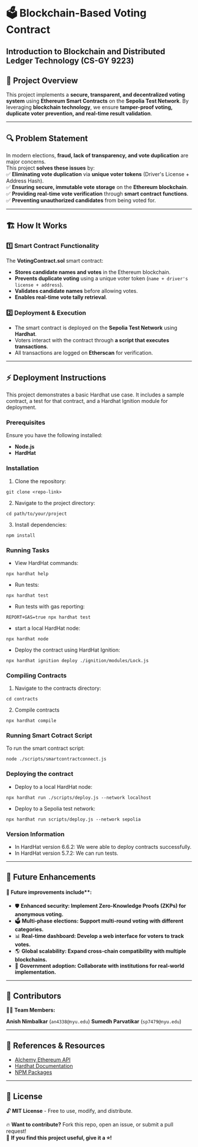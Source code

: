 # 🗳️ Blockchain-Based Voting Contract

## Introduction to Blockchain and Distributed Ledger Technology (CS-GY 9223)

## 🚀 Project Overview
This project implements a **secure, transparent, and decentralized voting system** using **Ethereum Smart Contracts** on the **Sepolia Test Network**. By leveraging **blockchain technology**, we ensure **tamper-proof voting, duplicate voter prevention, and real-time result validation**.

---

## 🔍 Problem Statement
In modern elections, **fraud, lack of transparency, and vote duplication** are major concerns.  
This project **solves these issues** by:  
✅ **Eliminating vote duplication** via **unique voter tokens** (Driver's License + Address Hash).  
✅ **Ensuring secure, immutable vote storage** on the **Ethereum blockchain**.  
✅ **Providing real-time vote verification** through **smart contract functions**.  
✅ **Preventing unauthorized candidates** from being voted for.  

---

## 🏗 How It Works

### **1️⃣ Smart Contract Functionality**
The **VotingContract.sol** smart contract:
- **Stores candidate names and votes** in the Ethereum blockchain.
- **Prevents duplicate voting** using a unique voter token (`name + driver's license + address`).
- **Validates candidate names** before allowing votes.
- **Enables real-time vote tally retrieval**.

### **2️⃣ Deployment & Execution**
- The smart contract is deployed on the **Sepolia Test Network** using **Hardhat**.
- Voters interact with the contract through **a script that executes transactions**.
- All transactions are logged on **Etherscan** for verification.

---

## ⚡ Deployment Instructions

This project demonstrates a basic Hardhat use case. It includes a sample contract, a test for that contract, and a Hardhat Ignition module for deployment.

### Prerequisites
Ensure you have the following installed:
- **Node.js**
- **HardHat**

### Installation
1. Clone the repository:
```
git clone <repo-link>
```
2. Navigate to the project directory:
```
cd path/to/your/project
```
3. Install dependencies:
```
npm install
```


### Running Tasks

- View HardHat commands:
```
npx hardhat help
```
- Run tests:
```
npx hardhat test
```
- Run tests with gas reporting:
```
REPORT+GAS=true npx hardhat test
```
- start a local HardHat node:
```
npx hardhat node
```
- Deploy the contract using HardHat Ignition:
```
npx hardhat ignition deploy ./ignition/modules/Lock.js
```

### Compiling Contracts

1. Navigate to the contracts directory:
```
cd contracts
```
2. Compile contracts
```
npx hardhat compile
```

### Running Smart Cotract Script
To run the smart contract script:
```
node ./scripts/smartcontractconnect.js
```

### Deploying the contract
- Deploy to a local HardHat node:
```
npx hardhat run ./scripts/deploy.js --network localhost
```
- Deploy to a Sepolia test network:
```
npx hardhat run scripts/deploy.js --network sepolia
```

### Version Information
- In HardHat version 6.6.2: We were able to deploy contracts successfully.
- In HardHat version 5.7.2: We can run tests.

---

## 🔮 Future Enhancements

#### 🚀 Future improvements include**:

- 🛡️ **Enhanced security: Implement Zero-Knowledge Proofs (ZKPs) for anonymous voting.**
- 🗳️ **Multi-phase elections: Support multi-round voting with different categories.**
- 📊 **Real-time dashboard: Develop a web interface for voters to track votes.**
- 🌎 **Global scalability: Expand cross-chain compatibility with multiple blockchains.**
- 🔗 **Government adoption: Collaborate with institutions for real-world implementation.**

---

## 🤝 Contributors

👨‍💻 **Team Members:**

**Anish Nimbalkar** (`an4338@nyu.edu`) 
**Sumedh Parvatikar** (`sp7479@nyu.edu`)

---

## 📜 References & Resources
- [Alchemy Ethereum API](https://docs.alchemy.com/)
- [Hardhat Documentation](https://hardhat.org/docs)
- [NPM Packages](https://www.npmjs.com/)

---

## 📜 License
🔓 **MIT License** - Free to use, modify, and distribute.

🔥 **Want to contribute?** Fork this repo, open an issue, or submit a pull request!  
📢 **If you find this project useful, give it a ⭐!**